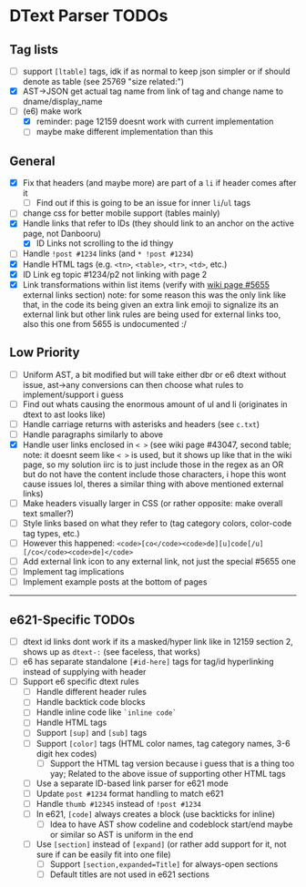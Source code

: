 # DText Parser TODOs

## Tag lists

- [ ] support `[ltable]` tags, idk if as normal to keep json simpler or if should denote as table (see 25769 "size related:")
- [x] AST->JSON get actual tag name from link of tag and change name to dname/display_name
- [ ] (e6) make work
  - [x] reminder: page 12159 doesnt work with current implementation
  - [ ] maybe make different implementation than this

## General

- [x] Fix that headers (and maybe more) are part of a `li` if header comes after it
  - [ ] Find out if this is going to be an issue for inner `li`/`ul` tags
- [ ] change css for better mobile support (tables mainly)
- [x] Handle links that refer to IDs (they should link to an anchor on the active page, not Danbooru)
  - [x] ID Links not scrolling to the id thingy
- [ ] Handle `!post #1234` links (and `* !post #1234`)
- [x] Handle HTML tags (e.g. `<tn>`, `<table>`, `<tr>`, `<td>`, etc.)
- [x] ID Link eg topic #1234/p2 not linking with page 2
- [x] Link transformations within list items (verify with [wiki page #5655](https://danbooru.donmai.us/wiki_pages/5655) external links section) note: for some reason this was the only link like that, in the code its being given an extra link emoji to signalize its an external link but other link rules are being used for external links too, also this one from 5655 is undocumented :/

## Low Priority

- [ ] Uniform AST, a bit modified but will take either dbr or e6 dtext without issue, ast->any conversions can then choose what rules to implement/support i guess
- [ ] Find out whats causing the enormous amount of ul and li (originates in dtext to ast looks like)
- [ ] Handle carriage returns with asterisks and headers (see `c.txt`)
- [ ] Handle paragraphs similarly to above
- [x] Handle user links enclosed in `< >` (see wiki page #43047, second table; note: it doesnt seem like `< >` is used, but it shows up like that in the wiki page, so my solution iirc is to just include those in the regex as an OR but do not have the content include those characters, i hope this wont cause issues lol, theres a similar thing with above mentioned external links)
- [ ] Make headers visually larger in CSS (or rather opposite: make overall text smaller?)
- [ ] Style links based on what they refer to (tag category colors, color-code tag types, etc.)
- [ ] However this happened: `<code>[co</code><code>de][u]code[/u][/co</code><code>de]</code>`
- [ ] Add external link icon to any external link, not just the special #5655 one
- [ ] Implement tag implications
- [ ] Implement example posts at the bottom of pages

---

## e621-Specific TODOs

- [ ] dtext id links dont work if its a masked/hyper link like in 12159 section 2, shows up as `dtext-:` (see faceless, that works)
- [ ] e6 has separate standalone `[#id-here]` tags for tag/id hyperlinking instead of supplying with header
- [ ] Support e6 specific dtext rules
  - [ ] Handle different header rules
  - [ ] Handle backtick code blocks
  - [ ] Handle inline code like `` `inline code` ``
  - [ ] Handle HTML tags
  - [ ] Support `[sup]` and `[sub]` tags
  - [ ] Support `[color]` tags (HTML color names, tag category names, 3-6 digit hex codes)
    - [ ] Support the HTML tag version because i guess that is a thing too yay; Related to the above issue of supporting other HTML tags
  - [ ] Use a separate ID-based link parser for e621 mode
  - [ ] Update `post #1234` format handling to match e621
  - [ ] Handle `thumb #12345` instead of `!post #1234`
  - [ ] In e621, `[code]` always creates a block (use backticks for inline)
    - [ ] Idea to have AST show codeline and codeblock start/end maybe or similar so AST is uniform in the end
  - [ ] Use `[section]` instead of `[expand]` (or rather add support for it, not sure if can be easily fit into one file)
    - [ ] Support `[section,expanded=Title]` for always-open sections
    - [ ] Default titles are not used in e621 sections
